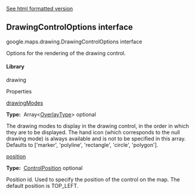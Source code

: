 [See html formatted version](https://huasofoundries.github.io/google-maps-documentation/DrawingControlOptions.html)


DrawingControlOptions interface
-------------------------------

google.maps.drawing.DrawingControlOptions interface

Options for the rendering of the drawing control.

#### Library

drawing

Properties

[drawingModes](#DrawingControlOptions.drawingModes)

**Type:**  Array<[OverlayType](OverlayType.md)\> optional

The drawing modes to display in the drawing control, in the order in which they are to be displayed. The hand icon (which corresponds to the null drawing mode) is always available and is not to be specified in this array. Defaults to \['marker', 'polyline', 'rectangle', 'circle', 'polygon'\].

[position](#DrawingControlOptions.position)

**Type:**  [ControlPosition](ControlPosition.md) optional

Position id. Used to specify the position of the control on the map. The default position is TOP\_LEFT.